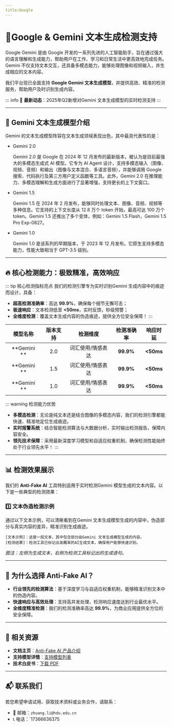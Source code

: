 ```yaml
---
title:Google
---
```


# 🚀Google  & Gemini  文本生成检测支持

Google Gemini 是由 Google 开发的一系列先进的人工智能助手，旨在通过强大的语言理解和生成能力，帮助用户在工作、学习和日常生活中更高效地完成任务。Gemini 不仅支持文本交互，还具备多模态能力，能够处理图像和视频输入，并生成相应的文本内容。

我们平台现已全面支持 **Google Gemini  文本生成模型**，并提供高效、精准的检测服务，帮助用户及时识别生成内容。

::: info
📢 **最新动态**：2025年Q2新增对Gemini 文本生成模型的实时检测支持
:::

---

## 📝 Gemini 文本生成模型介绍

Gemini 的文本生成模型阵容在文本生成领域表现出色，其中最具代表性的是：

- Gemini 2.0

  Gemini 2.0 是 Google 在 2024 年 12 月发布的最新版本，被认为是目前最强大的多模态生成式 AI 模型。它专为 AI Agent 设计，支持多模态输入（图像、视频、音频）和输出（图像与文本混合、多语言音频），并能够调用 Google 搜索、代码执行及第三方用户定义函数等工具。此外，Gemini 2.0 在推理能力、多模态理解和生成方面进行了显著增强，支持更长的上下文窗口。

- Gemini 1.5

  Gemini 1.5 在 2024 年 2 月发布，能够同时处理文本、图像、音频、视频等多种信息。它支持的上下文长度从 12.8 万个 token 开始，最高可达 100 万个 token。Gemini 1.5 还推出了多个变体，例如：Gemini 1.5 Flash，Gemini 1.5 Pro Exp-0827。

- Gemini 1.0

  Gemini 1.0 是该系列的早期版本，于 2023 年 12 月发布。它原生支持多模态能力，性能大致相当于 GPT-3.5 级别。

---

## 🔥 核心检测能力：极致精准，高效响应

::: tip 核心检测指标亮点
我们的检测引擎专为实时识别Gemini 生成内容中的痕迹而设计，具备：

- **超高检测准确率**：高达 **99.9%**，确保每个细节无懈可击；  
- **极速响应**：文本检测低至 **<50ms**，实时反馈，秒级预警；  
- **全维度检测**：覆盖文本生成内容的伪造痕迹，提供全方位安全保障！
  :::

|  模型名称   | 版本支持 |     检测维度      | 检测准确率 | 响应时延  |
| :---------: | :------: | :---------------: | :--------: | :-------: |
| **Gemini ** |   2.0    | 词汇使用/情感表达 | **99.9%**  | **<50ms** |
| **Gemini ** |   1.5    | 词汇使用/情感表达 | **99.9%**  | **<50ms** |
| **Gemini ** |   1.0    | 词汇使用/情感表达 | **99.9%**  | **<50ms** |

::: warning 检测能力优势

- **多模态检测**：无论是纯文本还是结合图像的多模态内容，我们的检测引擎都能快速、精准地定位生成痕迹。  
- **实时报警系统**：结合智能检测算法与大数据分析，实时输出检测报告，保障内容安全。  
- **领先技术保障**：采用最新深度学习模型和自适应权重机制，确保检测性能始终处于行业领先水平！
  :::

---

## 📊 检测效果展示

我们的 **Anti-Fake AI** 工具特别适用于实时检测Gemini 模型生成的文本内容。以下是一些典型的检测效果：

### 1️⃣ **文本伪造检测示例**

通过以下文本示例，可以清晰看到在Gemini 文本生成模型生成的内容中，伪造部分与真实内容的差异，精准识别生成痕迹。

```
[文本示例]：这是一段文本，其中包含部分由Gemini 文本生成模型生成的内容。
[检测结果]：检测工具已标记出高概率的AI生成文本，确保用户能够快速识别。
```

*图注：左侧为生成文本，右侧为检测工具标记出的生成语句。*

---

## 💼 为什么选择 Anti-Fake AI？

- **行业领先的检测算法**：基于深度学习与自适应权重机制，能够精准识别文本中的伪造内容。  
- **快速响应与高效处理**：支持高并发处理，检测响应速度达到行业最优水平。  
- **全维度精准检测**：我们的检测准确率高达 **99.9%**，为商业应用提供全方位的安全保障。

---

## 🔗 相关资源

- **文档主页**：[Anti-Fake AI 产品介绍](../quick_start/brief.md)  
- **支持模型详情**：[支持模型列表](./overview.md)  
- **技术白皮书**：[下载 PDF](https://yourdomain.com/whitepaper.pdf)

---

## 📬 联系我们

若您希望申请试用、获取技术资料或业务合作，请联系：

- 📧 邮箱：`zhuang.li@hdu.edu.cn`   
- 📞 电话：`17366636375